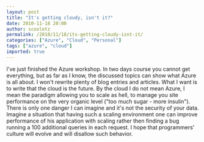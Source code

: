 ```yaml
---
layout: post
title: "It's getting cloudy, isn't it?"
date: 2010-11-18 20:00
author: scooletz
permalink: /2010/11/18/its-getting-cloudy-isnt-it/
categories: ["Azure", "Cloud", "Personal"]
tags: ["azure", "cloud"]
imported: true
---
```


I've just finished the Azure workshop. In two days course you cannot get everything, but as far as I know, the discussed topics can show what Azure is all about. I won't rewrite plenty of blog entries and articles. What I want is to write that the cloud is the future. By the cloud I do not mean Azure, I mean the paradigm allowing you to scale as hell, to manage you site performance on the very organic level ("too much sugar - more insulin"). There is only one danger I can imagine and it's not the security of your data. Imagine a situation that having such a scaling environment one can improve performance of his application with scaling rather then finding a bug running a 100 additional queries in each request. I hope that programmers' culture will evolve and will disallow such behavior.
